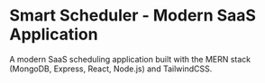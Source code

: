 # Smart Scheduler - Modern SaaS Application

A modern SaaS scheduling application built with the MERN stack (MongoDB, Express, React, Node.js) and TailwindCSS.

